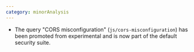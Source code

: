 ```yaml
---
category: minorAnalysis
---
```

* The query "CORS misconfiguration" (`js/cors-misconfiguration`) has been promoted from experimental and is now part of the default security suite.
